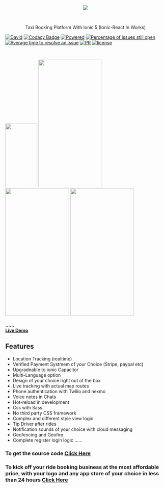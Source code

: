 

<p align="center">
  <img width="auto" height="auto" src="https://user-images.githubusercontent.com/7928001/82766267-86b91600-9e15-11ea-8bff-7427235d2aa6.jpg">
</p>

<br>
 
<p align="center">
Taxi Booking Platform With Ionic 5 (Ionic-React In Works)
</p>                            
                                  


<p align="center">
  
[![David](https://img.shields.io/david/expressjs/express.svg?style=flat-square)](https://github.com/blinks32/Complete-Taxi-Booking-Platform-With-Ionic5-And-Administrator) [![Codacy Badge](https://api.codacy.com/project/badge/Grade/aa2dd7f4191546258edf6e55464d1962)](https://www.codacy.com/app/blinks32/Complete-Taxi-Booking-Platform-With-Ionic5-And-Administrator?utm_source=github.com&amp;utm_medium=referral&amp;utm_content=jeneser/douban&amp;utm_campaign=Badge_Grade) [![Powered](https://img.shields.io/badge/Powered%20by-angular9%2B-brightgreen.svg)](https://github.com/angular) [![Percentage of issues still open](http://isitmaintained.com/badge/open/jeneser/douban.svg)](http://isitmaintained.com/project/blinks32/Complete-Taxi-Booking-Platform-With-Ionic5-And-Administrator "Percentage of issues still open") [![Average time to resolve an issue](http://isitmaintained.com/badge/resolution/jeneser/douban.svg)](http://isitmaintained.com/project/blinks32/Complete-Taxi-Booking-Platform-With-Ionic5-And-Administrator "Average time to resolve an issue") [![PR](https://img.shields.io/badge/PR-welcome-brightgreen.svg)](https://github.com/blinks32/Complete-Taxi-Booking-Platform-With-Ionic5-And-Administrator/pulls) [![license](https://img.shields.io/badge/license-MIT-brightgreen.svg)](https://github.com/blinks32/Complete-Taxi-Booking-Platform-With-Ionic5-And-Administrator/blob/master/LICENSE)

</p>
<br>

<p >
    <img src="https://user-images.githubusercontent.com/7928001/83246105-8dd77f80-a199-11ea-8039-66ef9f6c0852.png" width='100' height='200' >
    <img src="https://user-images.githubusercontent.com/7928001/83240477-5bc21f80-a191-11ea-9f43-69ca22db30ab.png" width='200' height='400' >
    <br>
     <img src="./screenshot/douban_login.gifhttps://user-images.githubusercontent.com/7928001/83240515-67ade180-a191-11ea-98a8-47ee948f9b1a.png" width='200' height='400'>
    <img src="https://user-images.githubusercontent.com/7928001/83240529-6da3c280-a191-11ea-94d2-ae12119d1dcc.png" width='200' height='400' >
    <br><br>
    <strong>......</strong>
    <br>
	 <strong><a href="https://jeneser.github.io/douban/">Live Demo</a></strong>
</p>


## Features

- Location Tracking (realtime)
- Verified Payment Systmem of your Choice (Stripe, paypal etc)
- Upgradeable to ionic Capacitor
- Multi-Language option
- Design of your choice right out of the box
- Live tracking with actual map routes
- Phone authentication with Twilio and nexmo
- Voice notes in Chats
- Hot-reload in development
- Css with Sass
- No third party CSS framework
- Complex and different style view logic
- Tip Driver after rides
- Notification sounds of your choice with cloud messaging
- Geofencing and Geofire
- Complete register login logic
......

### To get the source code [Click Here](http://vuejs-templates.github.io/webpack/)

### To kick off your ride booking business at the most affordable price, with your logo and any app store of your choice in less than 24 hours [Click Here](http://vuejs-templates.github.io/webpack/)
 
